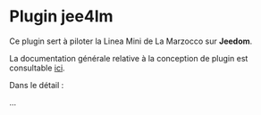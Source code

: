 # Plugin jee4lm

Ce plugin sert à piloter la Linea Mini de La Marzocco sur **Jeedom**.

La documentation générale relative à la conception de plugin est consultable [ici](https://github.com/neuralldev/jee4lm/docs/fr_FR/).

Dans le détail :   

...